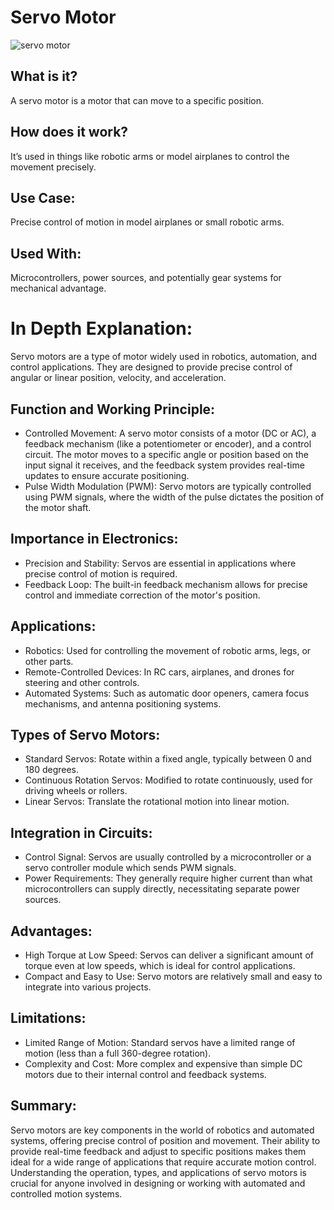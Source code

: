 # Servo Motor

![servo motor](https://github.com/gurjindertoor/Learn-Electronics/assets/78512847/bebc2ec5-3b94-4141-ab4f-1458a9239e38)

## What is it?

A servo motor is a motor that can move to a specific position.

## How does it work?

It’s used in things like robotic arms or model airplanes to control the movement precisely.

## Use Case:

Precise control of motion in model airplanes or small robotic arms.

## Used With:

Microcontrollers, power sources, and potentially gear systems for mechanical advantage.

# In Depth Explanation:

Servo motors are a type of motor widely used in robotics, automation, and control applications. They are designed to provide precise control of angular or linear position, velocity, and acceleration.

## Function and Working Principle:

- Controlled Movement: A servo motor consists of a motor (DC or AC), a feedback mechanism (like a potentiometer or encoder), and a control circuit. The motor moves to a specific angle or position based on the input signal it receives, and the feedback system provides real-time updates to ensure accurate positioning.
- Pulse Width Modulation (PWM): Servo motors are typically controlled using PWM signals, where the width of the pulse dictates the position of the motor shaft.

## Importance in Electronics:

- Precision and Stability: Servos are essential in applications where precise control of motion is required.
- Feedback Loop: The built-in feedback mechanism allows for precise control and immediate correction of the motor's position.

## Applications:

- Robotics: Used for controlling the movement of robotic arms, legs, or other parts.
- Remote-Controlled Devices: In RC cars, airplanes, and drones for steering and other controls.
- Automated Systems: Such as automatic door openers, camera focus mechanisms, and antenna positioning systems.

## Types of Servo Motors:

- Standard Servos: Rotate within a fixed angle, typically between 0 and 180 degrees.
- Continuous Rotation Servos: Modified to rotate continuously, used for driving wheels or rollers.
- Linear Servos: Translate the rotational motion into linear motion.

## Integration in Circuits:

- Control Signal: Servos are usually controlled by a microcontroller or a servo controller module which sends PWM signals.
- Power Requirements: They generally require higher current than what microcontrollers can supply directly, necessitating separate power sources.

## Advantages:

- High Torque at Low Speed: Servos can deliver a significant amount of torque even at low speeds, which is ideal for control applications.
- Compact and Easy to Use: Servo motors are relatively small and easy to integrate into various projects.

## Limitations:

- Limited Range of Motion: Standard servos have a limited range of motion (less than a full 360-degree rotation).
- Complexity and Cost: More complex and expensive than simple DC motors due to their internal control and feedback systems.

## Summary:

Servo motors are key components in the world of robotics and automated systems, offering precise control of position and movement. Their ability to provide real-time feedback and adjust to specific positions makes them ideal for a wide range of applications that require accurate motion control. Understanding the operation, types, and applications of servo motors is crucial for anyone involved in designing or working with automated and controlled motion systems.
